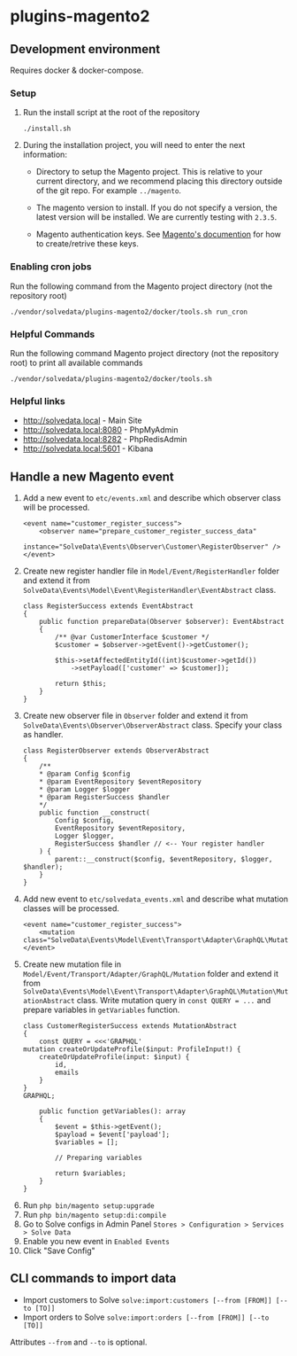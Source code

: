 # plugins-magento2

## Development environment

Requires docker & docker-compose.

### Setup

1. Run the install script at the root of the repository
    
    `./install.sh`
2. During the installation project, you will need to enter the next information:
    * Directory to setup the Magento project. This is relative to your current directory, and we recommend placing this directory outside of the git repo. For example `../magento`.

    * The magento version to install. If you do not specify a version, the latest version will be installed. We are currently testing with `2.3.5`.

    * Magento authentication keys. See [Magento's documention](https://devdocs.magento.com/guides/v2.4/install-gde/prereq/connect-auth.html) for how to create/retrive these keys.

### Enabling cron jobs

Run the following command from the Magento project directory (not the repository root)

`./vendor/solvedata/plugins-magento2/docker/tools.sh run_cron`

### Helpful Commands

Run the following command Magento project directory (not the repository root) to print all available commands

`./vendor/solvedata/plugins-magento2/docker/tools.sh`

### Helpful links

- http://solvedata.local - Main Site
- http://solvedata.local:8080 - PhpMyAdmin
- http://solvedata.local:8282 - PhpRedisAdmin
- http://solvedata.local:5601 - Kibana

## Handle a new Magento event
1. Add a new event to `etc/events.xml` and describe which observer class will be processed.
    ```
    <event name="customer_register_success">
        <observer name="prepare_customer_register_success_data"
                  instance="SolveData\Events\Observer\Customer\RegisterObserver" />
    </event>
    ```
1. Create new register handler file in `Model/Event/RegisterHandler` folder and extend it from `SolveData\Events\Model\Event\RegisterHandler\EventAbstract` class.
    ```
    class RegisterSuccess extends EventAbstract
    {
        public function prepareData(Observer $observer): EventAbstract
        {
            /** @var CustomerInterface $customer */
            $customer = $observer->getEvent()->getCustomer();
    
            $this->setAffectedEntityId((int)$customer->getId())
                ->setPayload(['customer' => $customer]);
    
            return $this;
        }
    }
1. Create new observer file in `Observer` folder and extend it from `SolveData\Events\Observer\ObserverAbstract` class. Specify your class as handler.
    ```
    class RegisterObserver extends ObserverAbstract
    {
        /**
        * @param Config $config
        * @param EventRepository $eventRepository
        * @param Logger $logger
        * @param RegisterSuccess $handler
        */
        public function __construct(
            Config $config,
            EventRepository $eventRepository,
            Logger $logger,
            RegisterSuccess $handler // <-- Your register handler
        ) {
            parent::__construct($config, $eventRepository, $logger, $handler);
        }
    }
    ```
1. Add new event to `etc/solvedata_events.xml` and describe what mutation classes will be processed.
    ```
    <event name="customer_register_success">
        <mutation class="SolveData\Events\Model\Event\Transport\Adapter\GraphQL\Mutation\CustomerRegisterSuccess"/>
    </event>
    ```
1. Create new mutation file in `Model/Event/Transport/Adapter/GraphQL/Mutation` folder and extend it from `SolveData\Events\Model\Event\Transport\Adapter\GraphQL\Mutation\MutationAbstract` class.
   Write mutation query in `const QUERY = ...` and prepare variables in `getVariables` function.
    ```
    class CustomerRegisterSuccess extends MutationAbstract
    {
        const QUERY = <<<'GRAPHQL'
    mutation createOrUpdateProfile($input: ProfileInput!) {
        createOrUpdateProfile(input: $input) {
            id,
            emails
        }
    }
    GRAPHQL;
    
        public function getVariables(): array
        {
            $event = $this->getEvent();
            $payload = $event['payload'];
            $variables = [];

            // Preparing variables
    
            return $variables;
        }
    }
    ```
1. Run `php bin/magento setup:upgrade`
1. Run `php bin/magento setup:di:compile`
1. Go to Solve configs in Admin Panel `Stores > Configuration > Services > Solve Data`
1. Enable you new event in `Enabled Events`
1. Click "Save Config"

## CLI commands to import data
* Import customers to Solve
  `solve:import:customers [--from [FROM]] [--to [TO]]`
* Import orders to Solve
  `solve:import:orders [--from [FROM]] [--to [TO]]`

Attributes `--from` and `--to` is optional.
